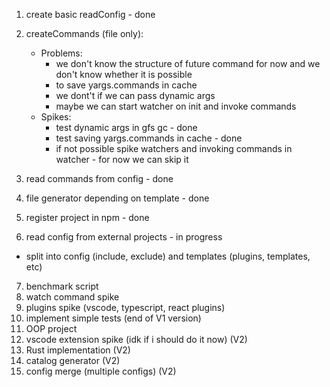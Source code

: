 1. create basic readConfig - done
2. createCommands (file only):

   - Problems:
     - we don't know the structure of future command for now and we don't know whether it is possible
     - to save yargs.commands in cache
     - we dont't if we can pass dynamic args
     - maybe we can start watcher on init and invoke commands
   - Spikes:
     - test dynamic args in gfs gc - done
     - test saving yargs.commands in cache - done
     - if not possible spike watchers and invoking commands in watcher - for now we can skip it

3. read commands from config - done
4. file generator depending on template - done
5. register project in npm - done
6. read config from external projects - in progress

- split into config (include, exclude) and templates (plugins, templates, etc)

7. benchmark script
8. watch command spike
9. plugins spike (vscode, typescript, react plugins)
10. implement simple tests (end of V1 version)
11. OOP project
12. vscode extension spike (idk if i should do it now) (V2)
13. Rust implementation (V2)
14. catalog generator (V2)
15. config merge (multiple configs) (V2)
